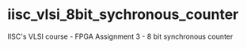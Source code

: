 # iisc_vlsi_8bit_sychronous_counter
IISC's VLSI course - FPGA Assignment 3 - 8 bit synchronous counter
